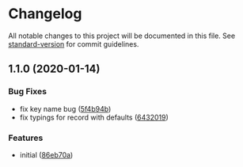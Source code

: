 # Changelog

All notable changes to this project will be documented in this file. See [standard-version](https://github.com/conventional-changelog/standard-version) for commit guidelines.

## 1.1.0 (2020-01-14)


### Bug Fixes

* fix key name bug ([5f4b94b](https://github.com/samokat-oss/abstract-env/commit/5f4b94b))
* fix typings for record with defaults ([6432019](https://github.com/samokat-oss/abstract-env/commit/6432019))


### Features

* initial ([86eb70a](https://github.com/samokat-oss/abstract-env/commit/86eb70a))
